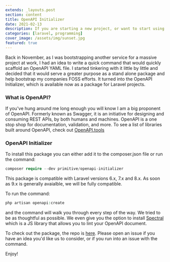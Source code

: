 ```yaml
---
extends: _layouts.post
section: content
title: OpenAPI Initializer
date: 2021-02-13
description: If you are starting a new project, or want to start using OpenAPI, this package will help you out.
categories: [laravel, programming]
cover_image: /assets/img/sunset.jpg
featured: true
---
```


Back in November, as I was bootstrapping another service for a massive project at work, I had an idea to write a quick command that would quickly scaffold an OpenAPI YAML file. I started tinkering with it little by little and decided that it would serve a greater purpose as a stand alone package and help bootstrap my companies FOSS efforts. It turned into the OpenAPI Initializer, which is available now as a package for Laravel projects. 

### What is OpenAPI?

If you've hung around me long enough you will know I am a big proponent of OpenAPI. Formerly known as Swagger, it is an initiative for designing and consuming REST APIs, by both humans and machines. OpenAPI is a one stop shop for documentation, validation, and more. To see a list of libraries built around OpenAPI, check out [OpenAPI.tools](https://openapi.tools)

### OpenAPI Initializer

To install this package you can either add it to the composer.json file or run the command:

```php
composer require --dev primitive/openapi-initializer
```

This package is compatible with Laravel versions 6.x, 7.x and 8.x. As soon as 9.x is generally avaialble, we will be fully compatible. 

To run the command:

```php
php artisan openapi:create
```

and the command will walk you through every step of the way. We tried to be as thoughtful as possible. We even give you the option to install [Spectral](https://github.com/stoplightio/spectral) which is a JS library that allows you to lint your OpenAPI document.

To check out the package, the repo is [here](https://github.com/primitivesocial/openapi-initializer). Please open an issue if you have an idea you'd like us to consider, or if you run into an issue with the command. 

Enjoy!